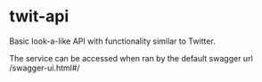 # twit-api
 
Basic look-a-like API with functionality similar to Twitter.

The service can be accessed when ran by the default swagger url /swagger-ui.html#/

